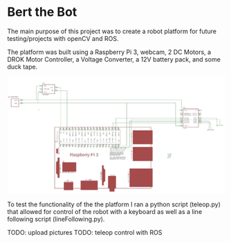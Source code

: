 # Bert the Bot 

The main purpose of this project was to create a robot platform for future testing/projects with openCV and ROS.

The platform was built using a Raspberry Pi 3, webcam, 2 DC Motors, a DROK Motor Controller, a Voltage Converter, a 12V battery pack, and some duck tape.

<img src="https://github.com/keegss/Bert/blob/master/img/bert_schem.JPG"/>

To test the functionality of the the platform I ran a python script (teleop.py) that allowed for control of the robot with a keyboard as well as a line following script (lineFollowing.py).   

TODO: upload pictures
TODO: teleop control with ROS
